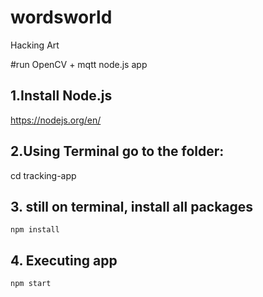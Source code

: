 # wordsworld
Hacking Art

#run OpenCV + mqtt node.js app

## 1.Install Node.js
https://nodejs.org/en/

## 2.Using Terminal go to the folder:
cd tracking-app

## 3. still on terminal, install all packages
```
npm install
```

## 4. Executing app
```
npm start
```

